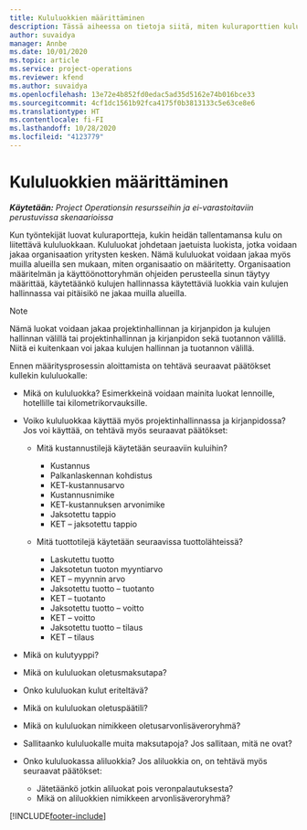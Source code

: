```yaml
---
title: Kululuokkien määrittäminen
description: Tässä aiheessa on tietoja siitä, miten kuluraporttien kululuokkia ja jaettuja luokkia määritetään.
author: suvaidya
manager: Annbe
ms.date: 10/01/2020
ms.topic: article
ms.service: project-operations
ms.reviewer: kfend
ms.author: suvaidya
ms.openlocfilehash: 13e72e4b852fd0edac5ad35d5162e74b016bce33
ms.sourcegitcommit: 4cf1dc1561b92fca4175f0b3813133c5e63ce8e6
ms.translationtype: HT
ms.contentlocale: fi-FI
ms.lasthandoff: 10/28/2020
ms.locfileid: "4123779"
---
```

# <a name="set-up-expense-categories"></a>Kululuokkien määrittäminen

_**Käytetään:** Project Operationsin resursseihin ja ei-varastoitaviin perustuvissa skenaarioissa_

Kun työntekijät luovat kuluraportteja, kukin heidän tallentamansa kulu on liitettävä kululuokkaan. Kululuokat johdetaan jaetuista luokista, jotka voidaan jakaa organisaation yritysten kesken. Nämä kululuokat voidaan jakaa myös muilla alueilla sen mukaan, miten organisaatio on määritetty. Organisaation määritelmän ja käyttöönottoryhmän ohjeiden perusteella sinun täytyy määrittää, käytetäänkö kulujen hallinnassa käytettäviä luokkia vain kulujen hallinnassa vai pitäisikö ne jakaa muilla alueilla.

> [!NOTE]
> Nämä luokat voidaan jakaa projektinhallinnan ja kirjanpidon ja kulujen hallinnan välillä tai projektinhallinnan ja kirjanpidon sekä tuotannon välillä. Niitä ei kuitenkaan voi jakaa kulujen hallinnan ja tuotannon välillä.

Ennen määritysprosessin aloittamista on tehtävä seuraavat päätökset kullekin kululuokalle:

- Mikä on kululuokka? Esimerkkeinä voidaan mainita luokat lennoille, hotellille tai kilometrikorvauksille.
- Voiko kululuokkaa käyttää myös projektinhallinnassa ja kirjanpidossa? Jos voi käyttää, on tehtävä myös seuraavat päätökset:

    - Mitä kustannustilejä käytetään seuraaviin kuluihin?

        - Kustannus
        - Palkanlaskennan kohdistus
        - KET-kustannusarvo
        - Kustannusnimike
        - KET-kustannuksen arvonimike
        - Jaksotettu tappio
        - KET – jaksotettu tappio

    - Mitä tuottotilejä käytetään seuraavissa tuottolähteissä?

        - Laskutettu tuotto
        - Jaksotetun tuoton myyntiarvo
        - KET – myynnin arvo
        - Jaksotettu tuotto – tuotanto
        - KET – tuotanto
        - Jaksotettu tuotto – voitto
        - KET – voitto
        - Jaksotettu tuotto – tilaus
        - KET – tilaus

- Mikä on kulutyyppi?
- Mikä on kululuokan oletusmaksutapa?
- Onko kululuokan kulut eriteltävä?
- Mikä on kululuokan oletuspäätili?
- Mikä on kululuokan nimikkeen oletusarvonlisäveroryhmä?
- Sallitaanko kululuokalle muita maksutapoja? Jos sallitaan, mitä ne ovat?
- Onko kululuokassa aliluokkia? Jos aliluokkia on, on tehtävä myös seuraavat päätökset:

    - Jätetäänkö jotkin aliluokat pois veronpalautuksesta?
    - Mikä on aliluokkien nimikkeen arvonlisäveroryhmä?


[!INCLUDE[footer-include](../includes/footer-banner.md)]